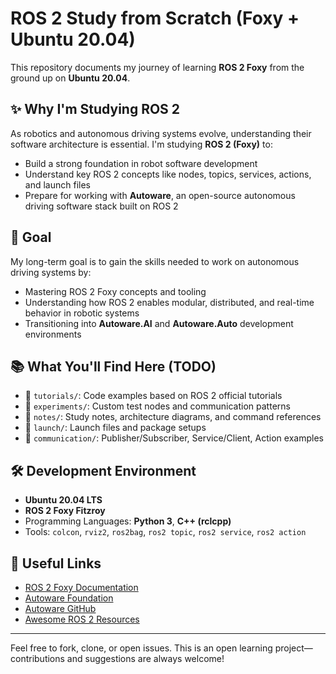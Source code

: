# ROS 2 Study from Scratch (Foxy + Ubuntu 20.04)

This repository documents my journey of learning **ROS 2 Foxy** from the ground up on **Ubuntu 20.04**.

## ✨ Why I'm Studying ROS 2

As robotics and autonomous driving systems evolve, understanding their software architecture is essential.
I'm studying **ROS 2 (Foxy)** to:

- Build a strong foundation in robot software development
- Understand key ROS 2 concepts like nodes, topics, services, actions, and launch files
- Prepare for working with **Autoware**, an open-source autonomous driving software stack built on ROS 2

## 🚀 Goal

My long-term goal is to gain the skills needed to work on autonomous driving systems by:

- Mastering ROS 2 Foxy concepts and tooling
- Understanding how ROS 2 enables modular, distributed, and real-time behavior in robotic systems
- Transitioning into **Autoware.AI** and **Autoware.Auto** development environments

## 📚 What You'll Find Here (TODO)

- 📁 `tutorials/`: Code examples based on ROS 2 official tutorials
- 🧪 `experiments/`: Custom test nodes and communication patterns
- 📝 `notes/`: Study notes, architecture diagrams, and command references
- 🔧 `launch/`: Launch files and package setups
- 📡 `communication/`: Publisher/Subscriber, Service/Client, Action examples

## 🛠 Development Environment

- **Ubuntu 20.04 LTS**
- **ROS 2 Foxy Fitzroy**
- Programming Languages: **Python 3**, **C++ (rclcpp)**
- Tools: `colcon`, `rviz2`, `ros2bag`, `ros2 topic`, `ros2 service`, `ros2 action`

## 🔗 Useful Links

- [ROS 2 Foxy Documentation](https://docs.ros.org/en/foxy/index.html)
- [Autoware Foundation](https://www.autoware.org/)
- [Autoware GitHub](https://github.com/Autoware-AI)
- [Awesome ROS 2 Resources](https://github.com/fkromer/awesome-ros2)

---

Feel free to fork, clone, or open issues.
This is an open learning project—contributions and suggestions are always welcome!
